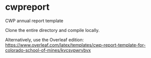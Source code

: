 # cwpreport
CWP annual report template

Clone the entire directory and compile locally.

Alternatively, use the Overleaf edition: https://www.overleaf.com/latex/templates/cwp-report-template-for-colorado-school-of-mines/kvcsvpwrvbvx
